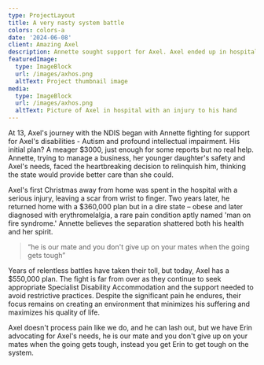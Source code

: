 ```yaml
---
type: ProjectLayout
title: A very nasty system battle
colors: colors-a
date: '2024-06-08'
client: Amazing Axel
description: Annette sought support for Axel. Axel ended up in hospital.
featuredImage:
  type: ImageBlock
  url: /images/axhos.png
  altText: Project thumbnail image
media:
  type: ImageBlock
  url: /images/axhos.png
  altText: Picture of Axel in hospital with an injury to his hand
---
```

At 13, Axel's journey with the NDIS began with Annette fighting for support for Axel's disabilities - Autism and profound intellectual impairment. His initial plan? A meager $3000, just enough for some reports but no real help. Annette, trying to manage a business, her younger daughter's safety and Axel's needs, faced the heartbreaking decision to relinquish him, thinking the state would provide better care than she could.

Axel's first Christmas away from home was spent in the hospital with a serious injury, leaving a scar from wrist to finger. Two years later, he returned home with a $360,000 plan but in a dire state – obese and later diagnosed with erythromelalgia, a rare pain condition aptly named 'man on fire syndrome.' Annette believes the separation shattered both his health and her spirit.

> “he is our mate and you don't give up on your mates when the going gets tough”

Years of relentless battles have taken their toll, but today, Axel has a $550,000 plan. The fight is far from over as they continue to seek appropriate Specialist Disability Accommodation and the support needed to avoid restrictive practices. Despite the significant pain he endures, their focus remains on creating an environment that minimizes his suffering and maximizes his quality of life.

Axel doesn't process pain like we do, and he can lash out, but we have Erin advocating for Axel's needs, he is our mate and you don't give up on your mates when the going gets tough, instead you get Erin to get tough on the system.
